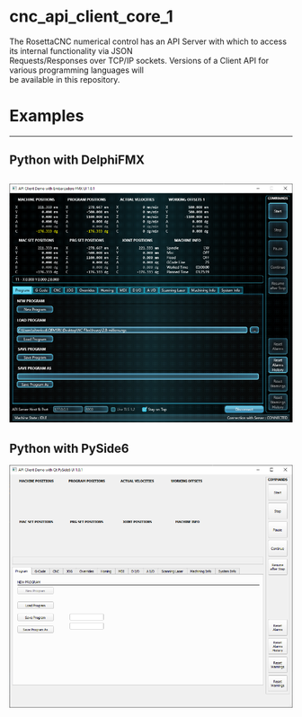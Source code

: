 ﻿# cnc_api_client_core_1
The RosettaCNC numerical control has an API Server with which to access its internal functionality via JSON<br>
Requests/Responses over TCP/IP sockets. Versions of a Client API for various programming languages will<br>
be available in this repository.

# Examples
---
## Python with DelphiFMX
![./python/examples/api_client_fmx_demo/images/preview](./python/examples/api_client_fmx_demo/images/preview.png)
---
## Python with PySide6
![./python/examples/api_client_fmx_demo/images/preview](./python/examples/api_client_qt_demo/images/preview.png)